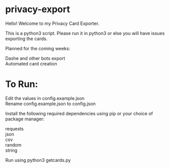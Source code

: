 # privacy-export

Hello! Welcome to my Privacy Card Exporter.  

This is a python3 script. Please run it in python3 or else you will have issues exporting the cards.  

Planned for the coming weeks:  

Dashe and other bots export  
Automated card creation  

# To Run:
Edit the values in config.example.json  
Rename config.example.json to config.json  

Install the following required dependencies using pip or your choice of package manager:  

requests  
json  
csv  
random  
string  

Run using python3 getcards.py

